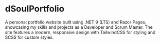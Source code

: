 # dSoulPortfolio
A personal portfolio website built using .NET 9 (LTS) and Razor Pages, showcasing my skills and projects as a Developer and Scrum Master. The site features a modern, responsive design with TailwindCSS for styling and SCSS for custom styles.
